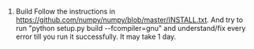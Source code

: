 1. Build
Follow the instructions in https://github.com/numpy/numpy/blob/master/INSTALL.txt. And try to run "python setup.py build --fcompiler=gnu" and understand/fix every error till you run it successfully. It may take 1 day.
